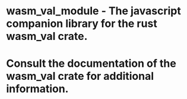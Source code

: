 # wasm_val_module - The javascript companion library for the rust wasm_val crate.

# Consult the documentation of the wasm_val crate for additional information.
